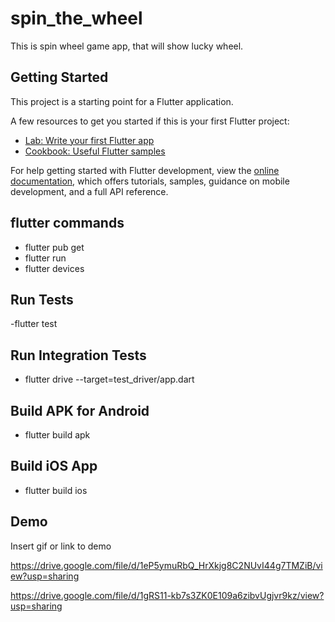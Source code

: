 # spin_the_wheel

This is spin wheel game app, that will show lucky wheel.

## Getting Started

This project is a starting point for a Flutter application.

A few resources to get you started if this is your first Flutter project:

- [Lab: Write your first Flutter app](https://docs.flutter.dev/get-started/codelab)
- [Cookbook: Useful Flutter samples](https://docs.flutter.dev/cookbook)

For help getting started with Flutter development, view the
[online documentation](https://docs.flutter.dev/), which offers tutorials,
samples, guidance on mobile development, and a full API reference.

## flutter commands
- flutter pub get
- flutter run
- flutter devices

## Run Tests
-flutter test

## Run Integration Tests
- flutter drive --target=test_driver/app.dart

## Build APK for Android
- flutter build apk

## Build iOS App
- flutter build ios


## Demo

Insert gif or link to demo

https://drive.google.com/file/d/1eP5ymuRbQ_HrXkjg8C2NUvI44g7TMZiB/view?usp=sharing

https://drive.google.com/file/d/1gRS11-kb7s3ZK0E109a6zibvUgjvr9kz/view?usp=sharing
